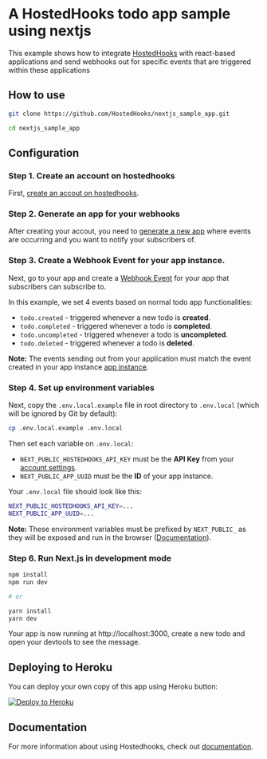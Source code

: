 # A HostedHooks todo app sample using nextjs



This example shows how to integrate [HostedHooks](https://docs.hostedhooks.com/getting-started/what-is-hosted-hooks) with react-based applications and send webhooks out for specific events that are triggered within these applications




## How to use

```bash
git clone https://github.com/HostedHooks/nextjs_sample_app.git

cd nextjs_sample_app
```

## Configuration

### Step 1. Create an account on hostedhooks

First, [create an accout on hostedhooks](https://hostedhooks.com/sign_up).

### Step 2. Generate an app for your webhooks

After creating your accout, you need to [generate a new app](https://docs.hostedhooks.com/getting-started/webhooks/setup-your-app#1-generate-an-app) where events are occurring and you want to notify your subscribers of.


### Step 3. Create a Webhook Event for your app instance.

Next, go to your app and create a [Webhook Event](https://docs.hostedhooks.com/developer-resources/components/webhook-events) for your app that subscribers can subscribe to. 


In this example, we set 4 events based on normal todo app functionalities:

- `todo.created` - triggered whenever a new todo is **created**.
- `todo.completed` - triggered whenever a todo is **completed**.
- `todo.uncompleted` - triggered whenever a todo is **uncompleted**.
- `todo.deleted` - triggered whenever a todo is **deleted**.

**Note:** The events sending out from your application must match the event created in your app instance [app instance](https://docs.hostedhooks.com/developer-resources/components/apps).


### Step 4. Set up environment variables


Next, copy the `.env.local.example` file in root directory to `.env.local` (which will be ignored by Git by default):

```bash
cp .env.local.example .env.local
```

Then set each variable on `.env.local`:
- `NEXT_PUBLIC_HOSTEDHOOKS_API_KEY` must be the **API Key** from your [account settings](https://www.hostedhooks.com/settings/account).
- `NEXT_PUBLIC_APP_UUID` must be the **ID** of your app instance.


Your `.env.local` file should look like this:

```bash
NEXT_PUBLIC_HOSTEDHOOKS_API_KEY=...
NEXT_PUBLIC_APP_UUID=...
```

**Note:** These environment variables must be prefixed by `NEXT_PUBLIC_` as they will be exposed and run in the browser ([Documentation](https://nextjs.org/docs/basic-features/environment-variables#exposing-environment-variables-to-the-browser)).


### Step 6. Run Next.js in development mode

```bash
npm install
npm run dev

# or

yarn install
yarn dev
```

Your app is now running at http://localhost:3000, create a new todo and open your devtools to see the message. 

## Deploying to Heroku

You can deploy your own copy of this app using Heroku button:

[![Deploy to Heroku](https://www.herokucdn.com/deploy/button.png)](https://www.heroku.com/deploy/?template=https://github.com/HostedHooks/nextjs-sample-app)

## Documentation

For more information about using Hostedhooks, check out [documentation](https://docs.hostedhooks.com/).

